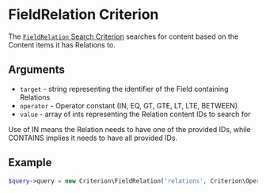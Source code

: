 # FieldRelation Criterion

The [`FieldRelation` Search Criterion](https://github.com/ezsystems/ezpublish-kernel/blob/v7.5.6/eZ/Publish/API/Repository/Values/Content/Query/Criterion/FieldRelation.php)
searches for content based on the Content items it has Relations to.

## Arguments

- `target` - string representing the identifier of the Field containing Relations
- `operator` - Operator constant (IN, EQ, GT, GTE, LT, LTE, BETWEEN)
- `value` - array of ints representing the Relation content IDs to search for

Use of IN means the Relation needs to have one of the provided IDs, while CONTAINS implies it needs to have all provided IDs.

## Example

``` php
$query->query = new Criterion\FieldRelation('relations', Criterion\Operator::CONTAINS, [55, 63]);
```
